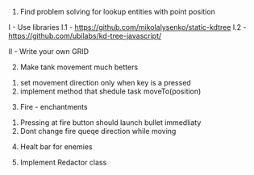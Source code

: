 1) Find problem solving for lookup entities with point position

 I - Use libraries
 I.1 - https://github.com/mikolalysenko/static-kdtree
 I.2 - https://github.com/ubilabs/kd-tree-javascript/

 II - Write your own GRID

2) Make tank movement much betters 

  1. set movement direction only when key is a pressed
  2. implement method that shedule task moveTo(position)

3) Fire - enchantments

  1. Pressing at fire button should launch bullet immedliaty
  2. Dont change fire queqe direction while moving 


4) Healt bar for enemies

5) Implement Redactor class

